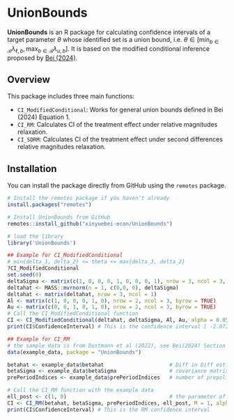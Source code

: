 # UnionBounds

**UnionBounds** is an R package for calculating confidence intervals of a target parameter $\theta$ whose identified set is a union bound, i.e. $\theta \in \left[\min_{b \in \mathcal{B}} \lambda_{\ell,b}, \max_{b \in \mathcal{B}} \lambda_{u,b}\right]$. It is based on the modified conditional inference proposed by [Bei (2024)](https://xinyuebei-econ.github.io/files/Bei_Xinyue_JMP.pdf).

## Overview

This package includes three main functions:
- `CI_ModifiedConditional`: Works for general union bounds defined in Bei (2024) Equation 1.
- `CI_RM`: Calculates CI of the treatment effect under relative magnitudes relaxation.
- `CI_SDRM`: Calculates CI of the treatment effect under second differences relative magnitudes relaxation.

## Installation

You can install the package directly from GitHub using the `remotes` package.

```r
# Install the remotes package if you haven't already
install.packages("remotes")

# Install UnionBounds from GitHub
remotes::install_github("xinyuebei-econ/UnionBounds")

# load the library
library('UnionBounds')

## Example for CI_ModifiedConditional
# min{delta_1, delta_2} <= theta <= max{delta_3, delta_2}
?CI_ModifiedConditional
set.seed(0)
deltaSigma <- matrix(c(1, 0, 0, 0, 1, 0, 0, 0, 1), nrow = 3, ncol = 3, byrow = TRUE)
deltahat <- MASS::mvrnorm(n = 1, c(0,0, 0), deltaSigma)
deltahat <- matrix(deltahat, nrow = 3, ncol = 1)
Al <- matrix(c(1, 0, 0, 0, 1, 0), nrow = 2, ncol = 3, byrow = TRUE)
Au <- matrix(c(0, 0, 1, 0, 1, 0), nrow = 2, ncol = 3, byrow = TRUE)
# Call the CI_ModifiedConditional function
CI <- CI_ModifiedConditional(deltahat, deltaSigma, Al, Au, alpha = 0.05)
print(CI$ConfidenceInterval) # This is the confidence interval [ -2.072250  3.007971]

## Example for CI_RM
# the sample data is from Dustmann et al (2022), see Bei(2024) Section 5
data(example_data, package = "UnionBounds")

betahat <- example_data$betahat                     # Diff in Diff estimator 
betaSigma <- example_data$betaSigma                 # covariance matrix for Diff in Diff estimator
prePeriodIndices <- example_data$prePeriodIndices   # number of prepolicy periods

# Call the CI_RM function with the example data
ell_post <- c(1, 0)                                 # the parameter of interest is the treatment effect at time 1
CI <- CI_RM(betahat, betaSigma, prePeriodIndices, ell_post, M = 1, alpha = 0.05)
print(CI$ConfidenceInterval) # This is the RM confidence interval


